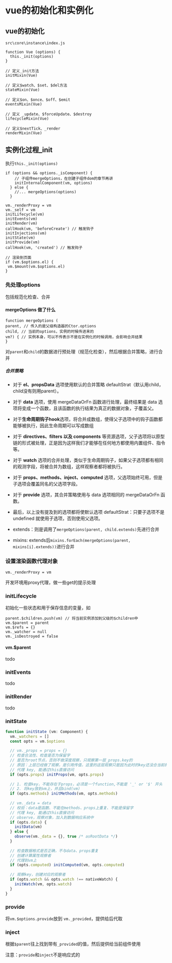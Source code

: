 # vue的初始化和实例化

## vue的初始化

`src\core\instance\index.js`

```
function Vue (options) {
  this._init(options)
}

// 定义_init方法
initMixin(Vue) 

// 定义$watch、$set、$del方法
stateMixin(Vue)

// 定义$on、$once、$off、$emit
eventsMixin(Vue)

// 定义 _update、$forceUpdate、$destroy
lifecycleMixin(Vue)

// 定义$nextTick、_render
renderMixin(Vue)
```

## 实例化过程_init

执行`this._init(options)`

```
if (options && options._isComponent) {
    // 子组件mergeOptions，在创建子组件dom的章节再讲
    initInternalComponent(vm, options)
  } else {
    //... mergeOptions(options)
  }

vm._renderProxy = vm
vm._self = vm
initLifecycle(vm)
initEvents(vm)
initRender(vm)
callHook(vm, 'beforeCreate') // 触发钩子
initInjections(vm)
initState(vm)
initProvide(vm)
callHook(vm, 'created') // 触发钩子

// 渲染到页面
if (vm.$options.el) {
 vm.$mount(vm.$options.el)
}
```

### 先处理options

包括规范化检查、合并

#### mergeOptions 做了什么

```
function mergeOptions (
parent, // 传入的是父级构造器的Ctor.options
child, // 当前的options，实例的时候传进来的
vm?) { // 实例本身，可以不传表示不是在实例化的时候调用，会影响合并结果
} 
```

对`parent`和`child`的数据进行预处理（规范化检查），然后根据合并策略，进行合并

##### 合并策略

- 对于 **el、propsData** 选项使用默认的合并策略 defaultStrat（默认用child，child没有则用parent）。
- 对于 **data** 选项，使用 mergeDataOrFn 函数进行处理，最终结果是 data 选项将变成一个函数，且该函数的执行结果为真正的数据对象，子覆盖父。
- 对于**生命周期钩子hook**选项，将合并成数组，使得父子选项中的钩子函数都能够被执行，因此生命周期可以写成数组
- 对于 **directives、filters 以及 components** 等资源选项，父子选项将以原型链的形式被处理，正是因为这样我们才能够在任何地方都使用内置组件、指令等。
- 对于 **watch** 选项的合并处理，类似于生命周期钩子，如果父子选项都有相同的观测字段，将被合并为数组，这样观察者都将被执行。
- 对于 **props、methods、inject、computed** 选项，父选项始终可用，但是子选项会覆盖同名的父选项字段。
- 对于 **provide** 选项，其合并策略使用与 data 选项相同的 mergeDataOrFn 函数。
- 最后，以上没有提及到的选项都将使默认选项 defaultStrat：只要子选项不是 undefined 就使用子选项，否则使用父选项。

- extends：则是调用了`mergeOptions(parent, child.extends)`先进行合并
- mixins: extends后`mixins.forEach(mergeOptions(parent, mixins[i].extends))`进行合并

### 设置渲染函数代理对象

`vm._renderProxy = vm`

开发环境用proxy代理，做一些get的提示处理

### initLifecycle

初始化一些状态和用于保存信息的变量，如

```
parent.$children.push(vm) // 将当前实例添加到父级的$children中
vm.$parent = parent
vm.$refs = {}
vm._watcher = null
vm._isDestroyed = false
```

#### vm.$parent

todo

### initEvents

todo

### initRender

todo

### initState

```typescript
function initState (vm: Component) {
  vm._watchers = []
  const opts = vm.$options
  
  // vm._props = props = {}
  // 检查合法性、检查是否为保留字
  // 是否为root节点，否则不做深度观察，只观察第一层_props.key的
  // 原因：上层已经做了观察，是引用传值，这里的这层观察只是因为此时的key还没合当前的props进行绑定
  // 代理 key, 能通过this直接访问
  if (opts.props) initProps(vm, opts.props)
    
  // 1. 检查key，不能存在于props，必须是一个function,不能是 '_' or '$' 开头
  // 2. 将key放到vm上，并且bind(vm)
  if (opts.methods) initMethods(vm, opts.methods)
    
  // vm._data = data
  // 校验：data是函数、不能在methods、props上重复、不能是保留字
  // 代理 key, 能通过this直接访问
  // observe，观察对象，加入到数据响应系统中
  if (opts.data) {
    initData(vm) 
  } else {
    observe(vm._data = {}, true /* asRootData */)
  }
    
  // 检查数据格式是否正确，不与data、props重复
  // 创建计算属性观察者
  // 代理到vm上
  if (opts.computed) initComputed(vm, opts.computed)
    
  // 观察key，创建对应的观察者
  if (opts.watch && opts.watch !== nativeWatch) {
    initWatch(vm, opts.watch)
  }
}
```

### provide

将`vm.$options.provide`放到 `vm._provided`，提供给后代取

### inject

根据`$parent`往上找到带有`_provided`的值，然后提供给当前组件使用

注意：`provide`和`inject`不是响应式的
